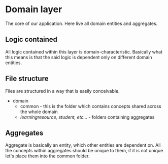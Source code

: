 # Domain layer
The core of our application. Here live all domain entities and aggregates.

## Logic contained

All logic contained within this layer is domain-characteristic. Basically what
this means is that the said logic is dependent only on different domain entities.

## File structure

Files are structured in a way that is easily conceivable.
 - domain
    - common - this is the folder which contains concepts shared across the whole domain
    - *learningresource, student, etc...* - folders containing aggregates

## Aggregates
Aggregate is basically an entity, which other entities are dependent on. All the
concepts within aggregates should be unique to them, if it is not unique let's place
them into the common folder.